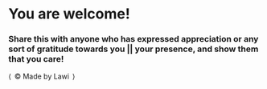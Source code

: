 # You are welcome!

### Share this with anyone who has expressed appreciation or any sort of gratitude towards you || your presence, and show them that you care!

<span></span>&LeftAngleBracket;&thinsp; &copy; Made by Lawi &thinsp;&RightAngleBracket;<span></span>
